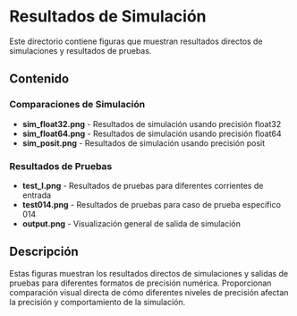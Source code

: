 # Resultados de Simulación

Este directorio contiene figuras que muestran resultados directos de simulaciones y resultados de pruebas.

## Contenido

### Comparaciones de Simulación
- **sim_float32.png** - Resultados de simulación usando precisión float32
- **sim_float64.png** - Resultados de simulación usando precisión float64
- **sim_posit.png** - Resultados de simulación usando precisión posit

### Resultados de Pruebas
- **test_I.png** - Resultados de pruebas para diferentes corrientes de entrada
- **test014.png** - Resultados de pruebas para caso de prueba específico 014
- **output.png** - Visualización general de salida de simulación

## Descripción

Estas figuras muestran los resultados directos de simulaciones y salidas de pruebas para diferentes formatos de precisión numérica. Proporcionan comparación visual directa de cómo diferentes niveles de precisión afectan la precisión y comportamiento de la simulación. 